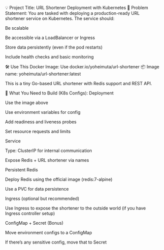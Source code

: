 💡 Project Title: URL Shortener Deployment with Kubernetes
🧩 Problem Statement:
You are tasked with deploying a production-ready URL shortener service on Kubernetes. The service should:

Be scalable

Be accessible via a LoadBalancer or Ingress

Store data persistently (even if the pod restarts)

Include health checks and basic monitoring

🛠️ Use This Docker Image:
Use docker.io/yoheimuta/url-shortener
📦 Image name: yoheimuta/url-shortener:latest

This is a tiny Go-based URL shortener with Redis support and REST API.

🔧 What You Need to Build (K8s Configs):
Deployment

Use the image above

Use environment variables for config

Add readiness and liveness probes

Set resource requests and limits

Service

Type: ClusterIP for internal communication

Expose Redis + URL shortener via names

Persistent Redis

Deploy Redis using the official image (redis:7-alpine)

Use a PVC for data persistence

Ingress (optional but recommended)

Use Ingress to expose the shortener to the outside world (if you have Ingress controller setup)

ConfigMap + Secret (Bonus)

Move environment configs to a ConfigMap

If there’s any sensitive config, move that to Secret

